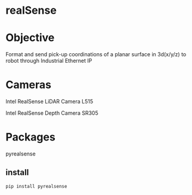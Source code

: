 # realSense

# Objective
Format and send pick-up coordinations of a planar surface in 3d(x/y/z) to robot through Industrial Ethernet IP

# Cameras
Intel RealSense LiDAR Camera L515

Intel RealSense Depth Camera SR305

# Packages
 pyrealsense
## install

```
pip install pyrealsense
```
